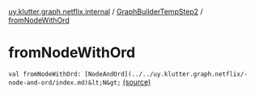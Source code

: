 [uy.klutter.graph.netflix.internal](../index.md) / [GraphBuilderTempStep2](index.md) / [fromNodeWithOrd](.)


# fromNodeWithOrd
`val fromNodeWithOrd: [NodeAndOrd](../../uy.klutter.graph.netflix/-node-and-ord/index.md)&lt;N&gt;` [(source)](https://github.com/kohesive/klutter/blob/master/netflix-graph-jdk6/src/main/kotlin/uy/klutter/graph/netflix/internal/Building.kt#L93)


